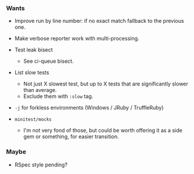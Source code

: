 ### Wants

- Improve run by line number: if no exact match fallback to the previous one.

- Make verbose reporter work with multi-processing.

- Test leak bisect
  - See ci-queue bisect.

- List slow tests
  - Not just X slowest test, but up to X tests that are significantly slower than average.
  - Exclude them with `:slow` tag.

- `-j` for forkless environments (Windows / JRuby / TruffleRuby)

- `minitest/mocks`
  - I'm not very fond of those, but could be worth offering it as a side gem or something, for easier transition.

### Maybe

- RSpec style pending?
